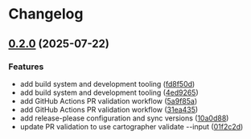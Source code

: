 # Changelog

## [0.2.0](https://github.com/elanthia-online/mapdb/compare/v0.1.0...v0.2.0) (2025-07-22)


### Features

* add build system and development tooling ([fd8f50d](https://github.com/elanthia-online/mapdb/commit/fd8f50dc5496af5114802f8795533e97376da83a))
* add build system and development tooling ([4ed9265](https://github.com/elanthia-online/mapdb/commit/4ed92653d929229e5884820f733b221e46710a0b))
* add GitHub Actions PR validation workflow ([5a9f85a](https://github.com/elanthia-online/mapdb/commit/5a9f85a867b7d83044e7ef2e356fd0312b49a052))
* add GitHub Actions PR validation workflow ([31ea435](https://github.com/elanthia-online/mapdb/commit/31ea4356976cff07fb45cd0aa5b13cd2b63a95b7))
* add release-please configuration and sync versions ([10a0d88](https://github.com/elanthia-online/mapdb/commit/10a0d885e04390974d7a75fdf9a633cbbd4236e3))
* update PR validation to use cartographer validate --input ([01f2c2d](https://github.com/elanthia-online/mapdb/commit/01f2c2dbd39494a298b164dba6d9350de8830052))
